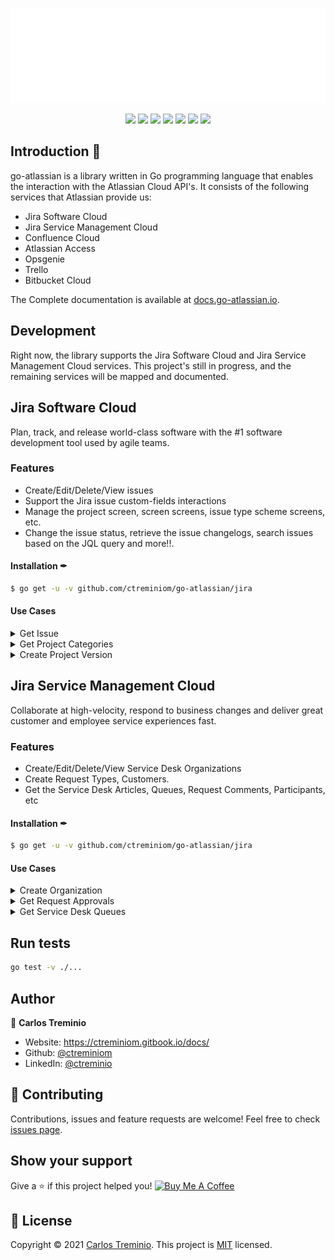 <p align="center"><img width="600" src="./jira/mocks/go-atlassian-logo.svg" alt="Go-Atlassian logo"></p>

<p align="center">
    <a href="https://pkg.go.dev/github.com/ctreminiom/go-atlassian"><img src="https://pkg.go.dev/badge/github.com/ctreminiom/go-atlassian?utm_source=godoc"></a>
    <a href="https://goreportcard.com/report/github.com/ctreminiom/go-atlassian"><img src="https://goreportcard.com/badge/ctreminiom/go-atlassian"></a>
    <a href="https://codecov.io/gh/ctreminiom/go-atlassian"><img src="https://codecov.io/gh/ctreminiom/go-atlassian/branch/main/graph/badge.svg?token=G0KPNMTIRV"></a>
    <a href="https://www.codacy.com/gh/ctreminiom/go-atlassian/dashboard?utm_source=github.com&amp;utm_medium=referral&amp;utm_content=ctreminiom/go-atlassian&amp;utm_campaign=Badge_Grade"><img src="https://app.codacy.com/project/badge/Grade/fe5c1b3c9fd64f84989ae51c42803456"/></a>
    <a href="https://github.com/ctreminiom/go-atlassian/blob/master/LICENSE"><img src="https://img.shields.io/badge/license-MIT-blue.svg"></a>
    <a href="https://github.com/ctreminiom/go-atlassian/actions?query=workflow%3ATesting"><img src="https://img.shields.io/github/workflow/status/ctreminiom/go-atlassian/Testing?label=%F0%9F%A7%AA%20tests&style=flat&color=75C46B"></a>
    <a href="https://docs.go-atlassian.io/"><img src="https://img.shields.io/badge/%F0%9F%92%A1%20go-documentation-00ACD7.svg?style=flat"></a>
</p>

## Introduction 📖

go-atlassian is a library written in Go programming language that enables the interaction with the Atlassian Cloud API's. It consists of the following services that Atlassian provide us:
* Jira Software Cloud
* Jira Service Management Cloud
* Confluence Cloud
* Atlassian Access 
* Opsgenie
* Trello
* Bitbucket Cloud

The Complete documentation is available at [docs.go-atlassian.io](https://docs.go-atlassian.io/).

## Development
Right now, the library supports the Jira Software Cloud and Jira Service Management Cloud services. This project's still in progress, and the remaining services will be mapped and documented.

## Jira Software Cloud 
Plan, track, and release world-class software with the #1 software development tool used by agile teams.

### Features
* Create/Edit/Delete/View issues 
* Support the Jira issue custom-fields interactions
* Manage the project screen, screen screens, issue type scheme screens, etc.
* Change the issue status, retrieve the issue changelogs, search issues based on the JQL query and more!!.

#### Installation ✒
```sh
$ go get -u -v github.com/ctreminiom/go-atlassian/jira
```

#### Use Cases

<details><summary>Get Issue</summary>

```go
package main

import (
	"context"
	"github.com/ctreminiom/go-atlassian/jira"
	"log"
	"os"
)

func main() {

	var (
		host  = os.Getenv("HOST")
		mail  = os.Getenv("MAIL")
		token = os.Getenv("TOKEN")
	)

	atlassian, err := jira.New(nil, host)
	if err != nil {
		return
	}

	atlassian.Auth.SetBasicAuth(mail, token)

	issue, response, err := atlassian.Issue.Get(context.Background(), "KP-12", []string{"status"}, []string{"transitions"})
	if err != nil {
		if response != nil {
			log.Println("Response HTTP Response", string(response.BodyAsBytes))
			log.Println(response.StatusCode)
		}
		log.Fatal(err)
	}

	log.Println("Response HTTP Code", response.StatusCode)
	log.Println("HTTP Endpoint Used", response.Endpoint)
	log.Println(issue.Key)
}
```
</details>

<details><summary>Get Project Categories</summary>

```go
package main

import (
	"context"
	"github.com/ctreminiom/go-atlassian/jira"
	"log"
	"os"
)

func main() {

	/*
		----------- Set an environment variable in git bash -----------
		export HOST="https://ctreminiom.atlassian.net/"
		export MAIL="MAIL_ADDRESS"
		export TOKEN="TOKEN_API"

		Docs: https://stackoverflow.com/questions/34169721/set-an-environment-variable-in-git-bash
	*/

	var (
		host  = os.Getenv("HOST")
		mail  = os.Getenv("MAIL")
		token = os.Getenv("TOKEN")
	)

	atlassian, err := jira.New(nil, host)
	if err != nil {
		log.Fatal(err)
	}

	atlassian.Auth.SetBasicAuth(mail, token)

	categories, response, err := atlassian.Project.Category.Gets(context.Background())
	if err != nil {
		if response != nil {
			log.Println("Response HTTP Response", string(response.BodyAsBytes))
		}
		log.Fatal(err)
	}

	log.Println("Response HTTP Code", response.StatusCode)
	log.Println("HTTP Endpoint Used", response.Endpoint)

	for _, category := range *categories {

		log.Println("----------------")
		log.Println(category.Self)
		log.Println(category.ID)
		log.Println(category.Name)
		log.Println(category.Description)
		log.Println("----------------")
	}
}

```
</details>

<details><summary>Create Project Version</summary>

```go
package main

import (
	"context"
	"github.com/ctreminiom/go-atlassian/jira"
	"log"
	"os"
)

func main() {

	/*
		----------- Set an environment variable in git bash -----------
		export HOST="https://ctreminiom.atlassian.net/"
		export MAIL="MAIL_ADDRESS"
		export TOKEN="TOKEN_API"

		Docs: https://stackoverflow.com/questions/34169721/set-an-environment-variable-in-git-bash
	*/

	var (
		host  = os.Getenv("HOST")
		mail  = os.Getenv("MAIL")
		token = os.Getenv("TOKEN")
	)

	atlassian, err := jira.New(nil, host)
	if err != nil {
		log.Fatal(err)
	}

	atlassian.Auth.SetBasicAuth(mail, token)

	payload := &jira.ProjectVersionPayloadScheme{
		Archived:    false,
		ReleaseDate: "2021-03-06",
		Name:        "Version Sandbox",
		Description: "Version Sandbox description",
		ProjectID:   10000,
		Released:    false,
		StartDate:   "2021-03-02",
	}

	newVersion, response, err := atlassian.Project.Version.Create(context.Background(), payload)
	if err != nil {
		if response != nil {
			log.Println("Response HTTP Response", string(response.BodyAsBytes))
		}
		log.Fatal(err)
	}

	log.Println("Response HTTP Code", response.StatusCode)
	log.Println("HTTP Endpoint Used", response.Endpoint)
	log.Printf("The new version has been created with the ID %v", newVersion.ID)
}

```
</details>

## Jira Service Management Cloud
Collaborate at high-velocity, respond to business changes and deliver great customer and employee service experiences fast.

### Features
* Create/Edit/Delete/View Service Desk Organizations
* Create Request Types, Customers.
* Get the Service Desk Articles, Queues, Request Comments, Participants, etc  

#### Installation ✒
```sh
$ go get -u -v github.com/ctreminiom/go-atlassian/jira
```

#### Use Cases

<details><summary>Create Organization</summary>

```go
package main

import (
	"context"
	"github.com/ctreminiom/go-atlassian/jira"
	"log"
	"os"
)

func main() {

	var (
		host  = os.Getenv("HOST")
		mail  = os.Getenv("MAIL")
		token = os.Getenv("TOKEN")
	)

	atlassian, err := jira.New(nil, host)
	if err != nil {
		return
	}

	atlassian.Auth.SetBasicAuth(mail, token)
	atlassian.Auth.SetUserAgent("curl/7.54.0")

	var organizationName = "Organization Name"

	newOrganization, response, err := atlassian.ServiceManagement.Organization.Create(context.Background(), organizationName)
	if err != nil {
		if response != nil {
			log.Println("Response HTTP Response", string(response.BodyAsBytes))
			log.Println("HTTP Endpoint Used", response.Endpoint)
		}
		log.Fatal(err)
	}

	log.Println("Response HTTP Code", response.StatusCode)
	log.Println("HTTP Endpoint Used", response.Endpoint)
	log.Printf("The organization has been created: %v", newOrganization.ID)
}
```
</details>

<details><summary>Get Request Approvals</summary>

```go
package main

import (
	"context"
	"encoding/json"
	"github.com/ctreminiom/go-atlassian/jira"
	"log"
	"os"
)

func main() {

	var (
		host  = os.Getenv("HOST")
		mail  = os.Getenv("MAIL")
		token = os.Getenv("TOKEN")
	)

	atlassian, err := jira.New(nil, host)
	if err != nil {
		return
	}

	atlassian.Auth.SetBasicAuth(mail, token)
	atlassian.Auth.SetUserAgent("curl/7.54.0")

	var issueKey = "DESK-12"
	approvals, response, err := atlassian.ServiceManagement.Request.Approval.Gets(context.Background(), issueKey, 0, 50)
	if err != nil {
		if response != nil {
			log.Println("Response HTTP Response", string(response.BodyAsBytes))
			log.Println("HTTP Endpoint Used", response.Endpoint)
		}
		log.Fatal(err)
	}

	log.Println("Response HTTP Code", response.StatusCode)
	log.Println("HTTP Endpoint Used", response.Endpoint)

	for _, customRequest := range approvals.Values {

		dataAsJson, err := json.MarshalIndent(customRequest, "", "\t")
		if err != nil {
			log.Fatal(err)
		}

		log.Println(string(dataAsJson))
	}

}
```
</details>

<details><summary>Get Service Desk Queues</summary>

```go
package main

import (
	"context"
	"github.com/ctreminiom/go-atlassian/jira"
	"log"
	"os"
)

func main() {

	var (
		host  = os.Getenv("HOST")
		mail  = os.Getenv("MAIL")
		token = os.Getenv("TOKEN")
	)

	atlassian, err := jira.New(nil, host)
	if err != nil {
		return
	}

	atlassian.Auth.SetBasicAuth(mail, token)
	atlassian.Auth.SetUserAgent("curl/7.54.0")

	var (
		serviceDeskID      = 1
		includeCount  bool = true
		start, limit  int  = 0, 50
	)

	queues, response, err := atlassian.ServiceManagement.ServiceDesk.Queue.Gets(context.Background(), serviceDeskID, includeCount, start, limit)
	if err != nil {
		if response != nil {
			log.Println("Response HTTP Response", string(response.BodyAsBytes))
			log.Println("HTTP Endpoint Used", response.Endpoint)
		}
		log.Fatal(err)
	}

	for pos, queue := range queues.Values {

		log.Println("------------------------------------")
		log.Printf("Queue ID #%v: %v", pos+1, queue.ID)
		log.Printf("Queue Name #%v: %v", pos+1, queue.Name)
		log.Printf("Queue JQL #%v: %v", pos+1, queue.Jql)
		log.Printf("Queue Issue Count #%v: %v", pos+1, queue.IssueCount)
		log.Printf("Queue Fields #%v: %v", pos+1, queue.Fields)
		log.Println("------------------------------------")
	}

}
```
</details>

## Run tests
```sh
go test -v ./...
```

## Author 

👤 **Carlos Treminio**
* Website: https://ctreminiom.gitbook.io/docs/
* Github: [@ctreminiom](https://github.com/ctreminiom)
* LinkedIn: [@ctreminio](https://linkedin.com/in/ctreminio)

## 🤝 Contributing
Contributions, issues and feature requests are welcome!
Feel free to check [issues page](https://github.com/ctreminiom/go-atlassian/issues).
## Show your support
Give a ⭐️ if this project helped you!
[![Buy Me A Coffee](https://www.buymeacoffee.com/assets/img/custom_images/orange_img.png)](https://www.buymeacoffee.com/ctreminiom)

## 📝 License
Copyright © 2021 [Carlos Treminio](https://github.com/ctreminiom).
This project is [MIT](https://opensource.org/licenses/MIT) licensed.
